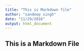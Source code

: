 ```yaml
---
title: "This is Markdown file"
author: "sandeep singh"
date: "11/29/2016"
output: html_document
---
```

## This is a Markdown File 
